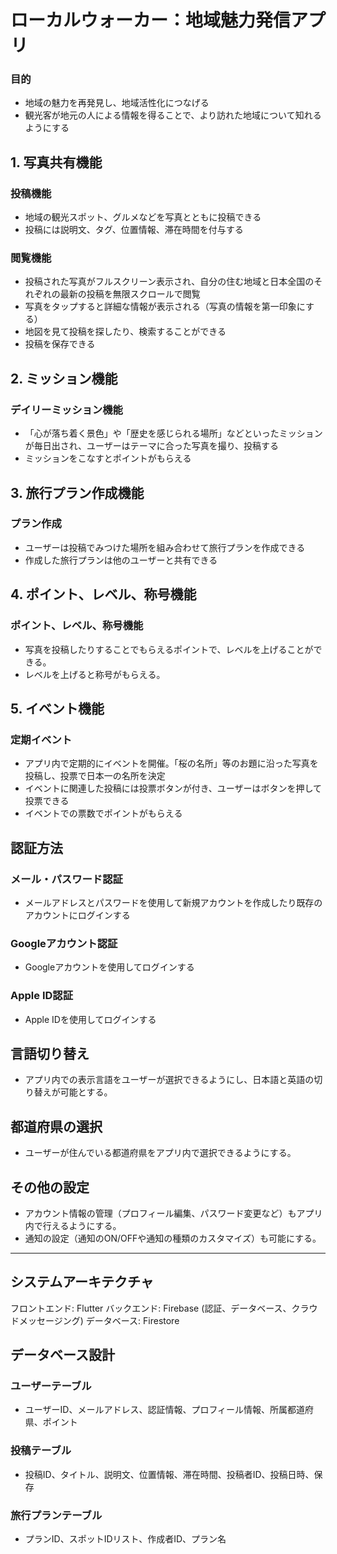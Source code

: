 # ローカルウォーカー：地域魅力発信アプリ

### 目的
- 地域の魅力を再発見し、地域活性化につなげる
- 観光客が地元の人による情報を得ることで、より訪れた地域について知れるようにする

## 1. 写真共有機能
### 投稿機能
- 地域の観光スポット、グルメなどを写真とともに投稿できる
- 投稿には説明文、タグ、位置情報、滞在時間を付与する
  
### 閲覧機能
- 投稿された写真がフルスクリーン表示され、自分の住む地域と日本全国のそれぞれの最新の投稿を無限スクロールで閲覧
- 写真をタップすると詳細な情報が表示される（写真の情報を第一印象にする）
- 地図を見て投稿を探したり、検索することができる
- 投稿を保存できる

## 2. ミッション機能
### デイリーミッション機能
- 「心が落ち着く景色」や「歴史を感じられる場所」などといったミッションが毎日出され、ユーザーはテーマに合った写真を撮り、投稿する
- ミッションをこなすとポイントがもらえる

## 3. 旅行プラン作成機能
### プラン作成
- ユーザーは投稿でみつけた場所を組み合わせて旅行プランを作成できる
- 作成した旅行プランは他のユーザーと共有できる

## 4. ポイント、レベル、称号機能
### ポイント、レベル、称号機能
- 写真を投稿したりすることでもらえるポイントで、レベルを上げることができる。
- レベルを上げると称号がもらえる。

## 5. イベント機能
### 定期イベント
- アプリ内で定期的にイベントを開催。「桜の名所」等のお題に沿った写真を投稿し、投票で日本一の名所を決定
- イベントに関連した投稿には投票ボタンが付き、ユーザーはボタンを押して投票できる
- イベントでの票数でポイントがもらえる

## 認証方法
### メール・パスワード認証
- メールアドレスとパスワードを使用して新規アカウントを作成したり既存のアカウントにログインする

### Googleアカウント認証
- Googleアカウントを使用してログインする

### Apple ID認証
- Apple IDを使用してログインする

## 言語切り替え
- アプリ内での表示言語をユーザーが選択できるようにし、日本語と英語の切り替えが可能とする。

## 都道府県の選択
- ユーザーが住んでいる都道府県をアプリ内で選択できるようにする。

## その他の設定
- アカウント情報の管理（プロフィール編集、パスワード変更など）もアプリ内で行えるようにする。
- 通知の設定（通知のON/OFFや通知の種類のカスタマイズ）も可能にする。

---

## システムアーキテクチャ
フロントエンド: Flutter
バックエンド: Firebase (認証、データベース、クラウドメッセージング)
データベース: Firestore

## データベース設計
### ユーザーテーブル
- ユーザーID、メールアドレス、認証情報、プロフィール情報、所属都道府県、ポイント
### 投稿テーブル
- 投稿ID、タイトル、説明文、位置情報、滞在時間、投稿者ID、投稿日時、保存
### 旅行プランテーブル
- プランID、スポットIDリスト、作成者ID、プラン名
